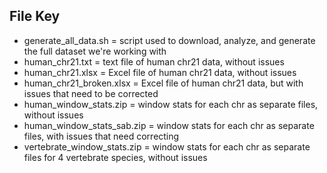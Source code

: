 ## File Key
- generate_all_data.sh = script used to download, analyze, and generate the full dataset we're working with
- human_chr21.txt = text file of human chr21 data, without issues
- human_chr21.xlsx = Excel file of human chr21 data, without issues
- human_chr21_broken.xlsx = Excel file of human chr21 data, but with issues that need to be corrected
- human_window_stats.zip = window stats for each chr as separate files, without issues
- human_window_stats_sab.zip = window stats for each chr as separate files, with issues that need correcting
- vertebrate_window_stats.zip = window stats for each chr as separate files for 4 vertebrate species, without issues
